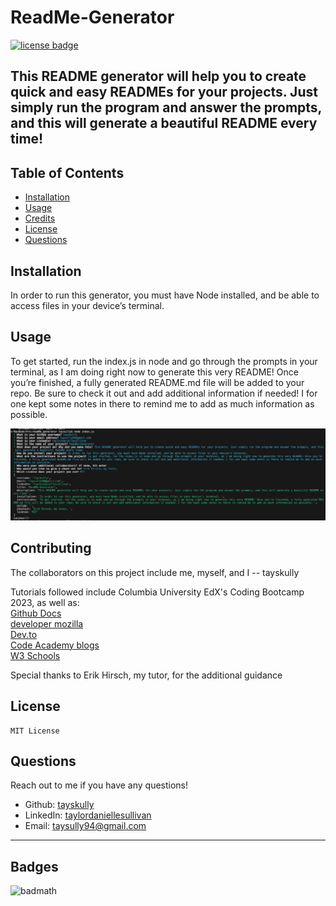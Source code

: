 # ReadMe-Generator
[![license badge](https://img.shields.io/badge/License-MIT-green)](LICENSE)
## This README generator will help you to create quick and easy READMEs for your projects. Just simply run the program and answer the prompts, and this will generate a beautiful README every time!


## Table of Contents
 
- [Installation](#installation)
- [Usage](#usage)
- [Credits](#credits)
- [License](#license)
- [Questions](#questions)

## Installation

In order to run this generator, you must have Node installed, and be able to access files in your device’s terminal. 

## Usage

To get started, run the index.js in node and go through the prompts in your terminal, as I am doing right now to generate this very README! Once you’re finished, a fully generated README.md file will be added to your repo. Be sure to check it out and add additional information if needed! I for one kept some notes in there to remind me to add as much information as possible. 

  ![ReadMe-Generator in action](assets/images/screenshot.png)

## Contributing

The collaborators on this project include me, myself, and I -- tayskully
   

Tutorials followed include Columbia University EdX's Coding Bootcamp 2023, as well as:  
 [Github Docs](https://docs.github.com/en)  
 [developer mozilla](https://developer.mozilla.org/en-US/)  
 [Dev.to](https://dev.to/)  
 [Code Academy blogs](https://www.codecademy.com/resources/blog/)  
 [W3 Schools](https://www.w3schools.com/)

Special thanks to Erik Hirsch, my tutor, for the additional guidance 

## License 
    MIT License

## Questions

Reach out to me if you have any questions!
- Github: [tayskully](https://github.com/tayskully)
- LinkedIn: [taylordaniellesullivan](https://www.linkedin.com/in/taylordaniellesullivan/)
- Email: taysully94@gmail.com

---

## Badges

![badmath](https://img.shields.io/github/languages/top/lernantino/badmath)


